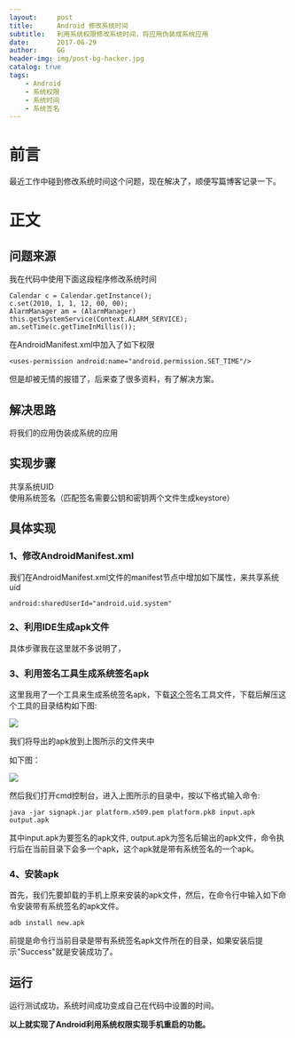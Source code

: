 ```yaml
---
layout:     post
title:      Android 修改系统时间
subtitle:   利用系统权限修改系统时间，将应用伪装成系统应用
date:       2017-06-29
author:     GG
header-img: img/post-bg-hacker.jpg
catalog: true
tags:
    - Android
    - 系统权限
    - 系统时间
    - 系统签名
---
```


# 前言

最近工作中碰到修改系统时间这个问题，现在解决了，顺便写篇博客记录一下。

# 正文
## 问题来源
我在代码中使用下面这段程序修改系统时间  

    Calendar c = Calendar.getInstance();
    c.set(2010, 1, 1, 12, 00, 00);
    AlarmManager am = (AlarmManager) this.getSystemService(Context.ALARM_SERVICE);
    am.setTime(c.getTimeInMillis());     

在AndroidManifest.xml中加入了如下权限   

    <uses-permission android:name="android.permission.SET_TIME"/>   

但是却被无情的报错了，后来查了很多资料，有了解决方案。

## 解决思路

将我们的应用伪装成系统的应用

## 实现步骤
共享系统UID  
使用系统签名（匹配签名需要公钥和密钥两个文件生成keystore）

## 具体实现
### 1、修改AndroidManifest.xml
我们在AndroidManifest.xml文件的manifest节点中增加如下属性，来共享系统uid

	android:sharedUserId="android.uid.system"  


### 2、利用IDE生成apk文件
具体步骤我在这里就不多说明了，
	
### 3、利用签名工具生成系统签名apk
这里我用了一个工具来生成系统签名apk，下载[这个](http://download.csdn.net/detail/hwx121212/9886575)签名工具文件，下载后解压这个工具的目录结构如下图:

![](http://ww1.sinaimg.cn/large/9fad8192gy1fh2dayprh8j208y0300sn.jpg)  

我们将导出的apk放到上图所示的文件夹中  

如下图：

![](http://ww1.sinaimg.cn/large/9fad8192gy1fh2dfpqyu9j20av02tgll.jpg)  

然后我们打开cmd控制台，进入上图所示的目录中，按以下格式输入命令: 
 
    java -jar signapk.jar platform.x509.pem platform.pk8 input.apk output.apk  

其中input.apk为要签名的apk文件, output.apk为签名后输出的apk文件，命令执行后在当前目录下会多一个apk，这个apk就是带有系统签名的一个apk。  

### 4、安装apk

首先，我们先要卸载的手机上原来安装的apk文件，然后，在命令行中输入如下命令安装带有系统签名的apk文件。  

    adb install new.apk  

前提是命令行当前目录是带有系统签名apk文件所在的目录，如果安装后提示"Success"就是安装成功了。

## 运行
运行测试成功，系统时间成功变成自己在代码中设置的时间。

__以上就实现了Android利用系统权限实现手机重启的功能。__  
